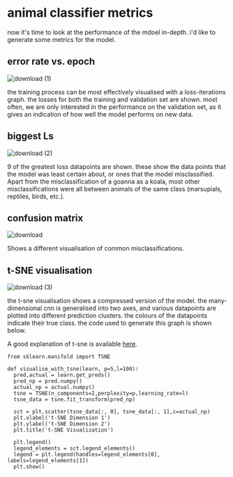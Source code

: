 # animal classifier metrics

now it's time to look at the performance of the mdoel in-depth. i'd like to generate some metrics for the model.

## error rate vs. epoch
![download (1)](https://github.com/gp-rgb/gp-rgb.github.io/assets/131956221/6b47ab16-39e2-41d1-9334-cb135c1749ef)

the training process can be most effectively visualised with a loss-iterations graph. the losses for both the training and validation set are shown. most often, we are only interested in the performance on the validation set, as it gives an indication of how well the model performs on new data.

## biggest Ls
![download (2)](https://github.com/gp-rgb/gp-rgb.github.io/assets/131956221/48075702-0dbb-427b-909d-e4eec5ae07c5)

9 of the greatest loss datapoints are shown. these show the data points that the model was least certain about, or ones that the model misclassified. Apart from the misclassification of a goanna as a koala, most other misclassifications were all between animals of the same class (marsupials, reptiles, birds, etc.).

## confusion matrix
![download](https://github.com/gp-rgb/gp-rgb.github.io/assets/131956221/04ddf3ac-a0e8-4878-bd40-bece9db243e7)

Shows a different visualisation of common misclassifications. 

## t-SNE visualisation
![download (3)](https://github.com/gp-rgb/gp-rgb.github.io/assets/131956221/8b794744-f827-4e14-be3e-5c98918569e5)

the t-sne visualisation shows a compressed version of the model. the many-dimensional cnn is generalised into two axes, and various datapoints are plotted into different prediction clusters. the colours of the datapoints indicate their true class. the code used to generate this graph is shown below.


A good explanation of t-sne is available [here](https://distill.pub/2016/misread-tsne/ "Title").

    from sklearn.manifold import TSNE

    def visualise_with_tsne(learn, p=5,l=100):
      pred,actual = learn.get_preds()
      pred_np = pred.numpy()
      actual_np = actual.numpy()
      tsne = TSNE(n_components=2,perplexity=p,learning_rate=l)
      tsne_data = tsne.fit_transform(pred_np)

      sct = plt.scatter(tsne_data[:, 0], tsne_data[:, 1],c=actual_np)
      plt.xlabel('t-SNE Dimension 1')
      plt.ylabel('t-SNE Dimension 2')
      plt.title('t-SNE Visualization')

      plt.legend()
      legend_elements = sct.legend_elements()
      legend = plt.legend(handles=legend_elements[0], labels=legend_elements[1])
      plt.show()


